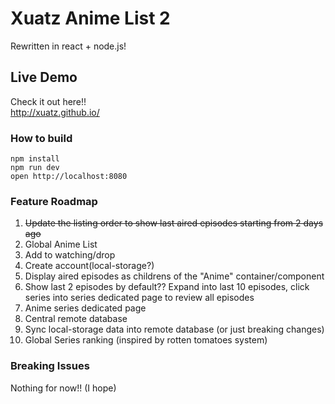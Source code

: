 # Xuatz Anime List 2
Rewritten in react + node.js!

## Live Demo
Check it out here!!  
http://xuatz.github.io/

### How to build

```
npm install
npm run dev
open http://localhost:8080
```

### Feature Roadmap

1. ~~Update the listing order to show last aired episodes starting from 2 days ago~~
2. Global Anime List
3. Add to watching/drop
4. Create account(local-storage?)
5. Display aired episodes as childrens of the "Anime" container/component
6. Show last 2 episodes by default?? Expand into last 10 episodes, click series into series dedicated page to review all episodes
7. Anime series dedicated page
8. Central remote database
9. Sync local-storage data into remote database (or just breaking changes)
10. Global Series ranking (inspired by rotten tomatoes system)

### Breaking Issues

Nothing for now!! (I hope)
